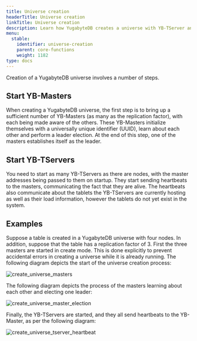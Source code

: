 ```yaml
---
title: Universe creation
headerTitle: Universe creation
linkTitle: Universe creation
description: Learn how YugabyteDB creates a universe with YB-TServer and YB-Master nodes.
menu:
  stable:
    identifier: universe-creation
    parent: core-functions
    weight: 1182
type: docs
---
```


Creation of a YugabyteDB universe involves a number of steps.

## Start YB-Masters

When creating a YugabyteDB universe, the first step is to bring up a sufficient number of YB-Masters (as many as the replication factor), with each being made aware of the others. These YB-Masters initialize themselves with a universally unique identifier (UUID), learn about each other and perform a leader election. At the end of this step, one of the masters establishes itself as the leader.

## Start YB-TServers

You need to start as many YB-TServers as there are nodes, with the master addresses being passed to them on startup. They start sending heartbeats to the masters, communicating the fact that they are alive. The heartbeats also communicate about the tablets the YB-TServers are currently hosting as well as their load information, however the tablets do not yet exist in the system.

## Examples

Suppose a table is created in a YugabyteDB universe with four nodes. In addition, suppose that the table has a replication factor of 3. First the three masters are started in create mode. This is done explicitly to prevent accidental errors in creating a universe while it is already running. The following diagram depicts the start of the  universe creation process: 

![create_universe_masters](/images/architecture/create_universe_masters.png)

The following diagram depicts the process of the masters learning about each other and electing one leader:

![create_universe_master_election](/images/architecture/create_universe_master_election.png)

Finally, the YB-TServers are started, and they all send heartbeats to the YB-Master, as per the following diagram:

![create_universe_tserver_heartbeat](/images/architecture/create_universe_tserver_heartbeat.png)
